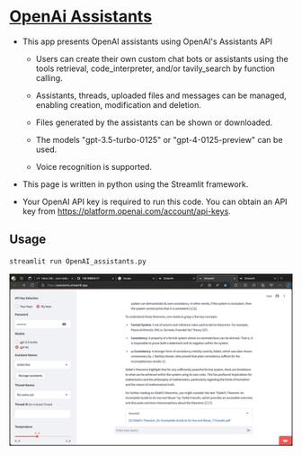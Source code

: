 # [OpenAi Assistants](https://assistants.streamlit.app/)

* This app presents OpenAI assistants using OpenAI's Assistants API
  
  - Users can create their own custom chat bots or assistants using the tools
    retrieval, code_interpreter, and/or tavily_search by function calling.

  - Assistants, threads, uploaded files and messages can be managed, enabling
    creation, modification and deletion.

  - Files generated by the assistants can be shown or downloaded.

  - The models "gpt-3.5-turbo-0125" or "gpt-4-0125-preview" can be used.

  - Voice recognition is supported.

* This page is written in python using the Streamlit framework.

* Your OpenAI API key is required to run this code. You can obtain an API key
  from https://platform.openai.com/account/api-keys.

## Usage
```python
streamlit run OpenAI_assistants.py
```
[![Exploring the App: A Visual Guide](files/Streamlit_Assistants_App.png)](https://youtu.be/ACGFIIfF8EA)
